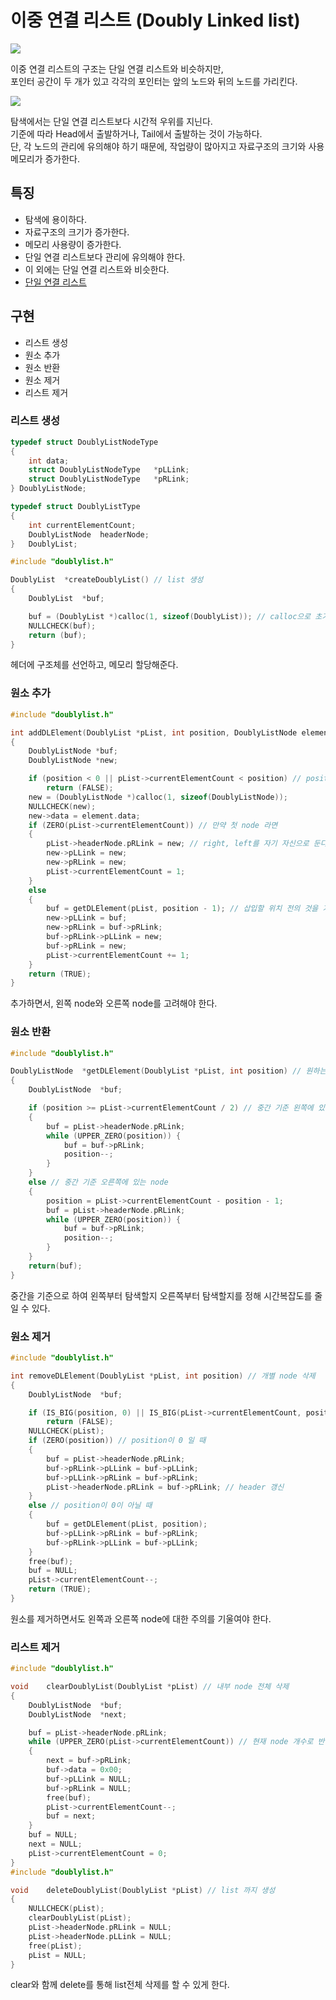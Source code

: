 # 이중 연결 리스트 (Doubly Linked list)

<img src="https://img1.daumcdn.net/thumb/R1280x0/?scode=mtistory2&fname=https%3A%2F%2Fblog.kakaocdn.net%2Fdn%2Fbv1k5W%2FbtrzYiUrMjt%2FXJN1rAQgCeFkeoDmuy9a0k%2Fimg.png" />

이중 연결 리스트의 구조는 단일 연결 리스트와 비슷하지만,  
포인터 공간이 두 개가 있고 각각의 포인터는 앞의 노드와 뒤의 노드를 가리킨다.

<img src="https://img1.daumcdn.net/thumb/R1280x0/?scode=mtistory2&fname=https%3A%2F%2Fblog.kakaocdn.net%2Fdn%2FYwiWI%2FbtrzS2daX1c%2FuToz7rrRRElhP1vRb4C32K%2Fimg.png" />

탐색에서는 단일 연결 리스트보다 시간적 우위를 지닌다.  
기준에 따라 Head에서 출발하거나, Tail에서 출발하는 것이 가능하다.  
단, 각 노드의 관리에 유의해야 하기 때문에, 작업량이 많아지고 자료구조의 크기와 사용 메모리가 증가한다.

## 특징

-   탐색에 용이하다.
-   자료구조의 크기가 증가한다.
-   메모리 사용량이 증가한다.
-   단일 연결 리스트보다 관리에 유의해야 한다.
-   이 외에는 단일 연결 리스트와 비슷한다.
-   [단일 연결 리스트](https://liltdevs.tistory.com/73)

## 구현

-   리스트 생성
-   원소 추가
-   원소 반환
-   원소 제거
-   리스트 제거

### 리스트 생성

```C
typedef struct DoublyListNodeType
{
	int data;
	struct DoublyListNodeType	*pLLink;
	struct DoublyListNodeType	*pRLink;
} DoublyListNode;

typedef struct DoublyListType
{
	int	currentElementCount;	
	DoublyListNode	headerNode;
}	DoublyList;
```

```C
#include "doublylist.h"

DoublyList	*createDoublyList() // list 생성
{
	DoublyList	*buf;

	buf = (DoublyList *)calloc(1, sizeof(DoublyList)); // calloc으로 초기화 하면서 생성
	NULLCHECK(buf);
	return (buf);
}
```

헤더에 구조체를 선언하고, 메모리 할당해준다.

### 원소 추가

```C
#include "doublylist.h"

int addDLElement(DoublyList	*pList, int position, DoublyListNode element) // node 생성
{
	DoublyListNode *buf;
	DoublyListNode *new;

	if (position < 0 || pList->currentElementCount < position) // position이 음수이거나, position이 더 클 수 없다.
        return (FALSE);
	new = (DoublyListNode *)calloc(1, sizeof(DoublyListNode));
	NULLCHECK(new);
	new->data = element.data;
	if (ZERO(pList->currentElementCount)) // 만약 첫 node 라면
	{
		pList->headerNode.pRLink = new; // right, left를 자기 자신으로 둔다.
		new->pLLink = new;
		new->pRLink = new;
		pList->currentElementCount = 1;
	}
	else
	{
		buf = getDLElement(pList, position - 1); // 삽입할 위치 전의 것을 가져온다.
		new->pLLink = buf;
		new->pRLink = buf->pRLink;
		buf->pRLink->pLLink = new;
		buf->pRLink = new;
		pList->currentElementCount += 1;
	}
	return (TRUE);
}

```

추가하면서, 왼쪽 node와 오른쪽 node를 고려해야 한다.

### 원소 반환

```C
#include "doublylist.h"

DoublyListNode	*getDLElement(DoublyList *pList, int position) // 원하는 node 반환
{
	DoublyListNode	*buf;

	if (position >= pList->currentElementCount / 2) // 중간 기준 왼쪽에 있는 node
	{
		buf = pList->headerNode.pRLink;
		while (UPPER_ZERO(position)) {
			buf = buf->pRLink;
			position--;
		}
	}
	else // 중간 기준 오른쪽에 있는 node
	{
		position = pList->currentElementCount - position - 1;
		buf = pList->headerNode.pRLink;
		while (UPPER_ZERO(position)) {
			buf = buf->pRLink;
			position--;
		}
	}
	return(buf);
}
```

중간을 기준으로 하여 왼쪽부터 탐색할지 오른쪽부터 탐색할지를 정해 시간복잡도를 줄일 수 있다.

### 원소 제거

```C
#include "doublylist.h"

int removeDLElement(DoublyList *pList, int position) // 개별 node 삭제
{
    DoublyListNode	*buf;

	if (IS_BIG(position, 0) || IS_BIG(pList->currentElementCount, position)) // position이 0 보다 작거나, 현재 node 개수보다 크면 안된다.
		return (FALSE);
	NULLCHECK(pList);
	if (ZERO(position)) // position이 0 일 때
	{
		buf = pList->headerNode.pRLink;
		buf->pRLink->pLLink = buf->pLLink;
		buf->pLLink->pRLink = buf->pRLink;
		pList->headerNode.pRLink = buf->pRLink; // header 갱신
	}
	else // position이 0이 아닐 때
	{
		buf = getDLElement(pList, position);
		buf->pLLink->pRLink = buf->pRLink;
		buf->pRLink->pLLink = buf->pLLink;
	}
	free(buf);
	buf = NULL;
    pList->currentElementCount--;
    return (TRUE);
}
```

원소를 제거하면서도 왼쪽과 오른쪽 node에 대한 주의를 기울여야 한다.


### 리스트 제거

```C
#include "doublylist.h"

void	clearDoublyList(DoublyList *pList) // 내부 node 전체 삭제
{
    DoublyListNode  *buf;
    DoublyListNode  *next;

    buf = pList->headerNode.pRLink;
    while (UPPER_ZERO(pList->currentElementCount)) // 현재 node 개수로 반복문을 돌려준다.
    {
        next = buf->pRLink;
        buf->data = 0x00;
        buf->pLLink = NULL;
        buf->pRLink = NULL;
        free(buf);
		pList->currentElementCount--;
        buf = next;
    }
	buf = NULL;
	next = NULL;
	pList->currentElementCount = 0;
}
#include "doublylist.h"

void	deleteDoublyList(DoublyList *pList) // list 까지 생성
{
	NULLCHECK(pList);
	clearDoublyList(pList);
	pList->headerNode.pRLink = NULL;
	pList->headerNode.pLLink = NULL;
	free(pList);
	pList = NULL;
}
```

clear와 함께 delete를 통해 list전체 삭제를 할 수 있게 한다.